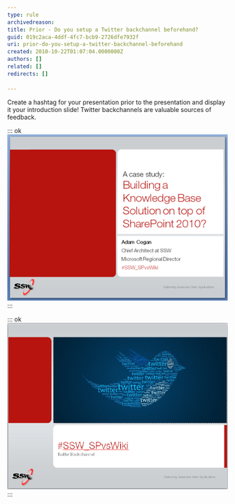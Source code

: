 ```yaml
---
type: rule
archivedreason: 
title: Prior - Do you setup a Twitter backchannel beforehand?
guid: 019c2aca-4ddf-4fc7-bcb9-2726dfe7932f
uri: prior-do-you-setup-a-twitter-backchannel-beforehand
created: 2010-10-22T01:07:04.0000000Z
authors: []
related: []
redirects: []

---
```


Create a hashtag for your presentation prior to the presentation and display it your introduction slide! Twitter backchannels are valuable sources of feedback.  
<!--endintro-->

::: ok  
![Figure: A Twitter hashtag allows the attendees to have a backchannel that can be used to talk about your presentation, during your presentation](PPTwit.jpg)  
:::  

::: ok  
![Figure: (optional) Midway through the presentation have a slide where you say "Let's see if any questions have arisen"](PPTwit2.jpg)  
:::
